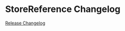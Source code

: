 # StoreReference Changelog

[Release Changelog](https://github.com/spryker/store-reference/releases)
